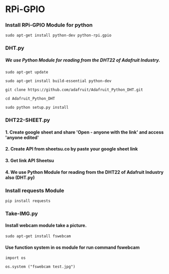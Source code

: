 # RPi-GPIO

### Install RPi-GPIO Module for python
```
sudo apt-get install python-dev python-rpi.gpio
```
### DHT.py
##### We use Python Module for reading from the DHT22 of Adafruit Industry.
```
sudo apt-get update

sudo apt-get install build-essential python-dev

git clone https://github.com/adafruit/Adafruit_Python_DHT.git

cd Adafruit_Python_DHT

sudo python setup.py install
```
### DHT22-SHEET.py
#### 1. Create google sheet and share 'Open - anyone with the link' and access 'anyone edited'
#### 2. Create API from sheetsu.co by paste your google sheet link
#### 3. Get link API Sheetsu
#### 4. We use Python Module for reading from the DHT22 of Adafruit Industry also (DHT.py)
### Install requests Module
```
pip install requests
```
### Take-IMG.py
#### Install webcam module take a picture.
```
sudo apt-get install fswebcam
```
#### Use function system in os module for run command fswebcam
```
import os

os.system ("fswebcam test.jpg")
```
